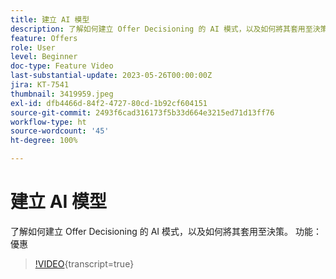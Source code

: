 ```yaml
---
title: 建立 AI 模型
description: 了解如何建立 Offer Decisioning 的 AI 模式，以及如何將其套用至決策。
feature: Offers
role: User
level: Beginner
doc-type: Feature Video
last-substantial-update: 2023-05-26T00:00:00Z
jira: KT-7541
thumbnail: 3419959.jpeg
exl-id: dfb4466d-84f2-4727-80cd-1b92cf604151
source-git-commit: 2493f6cad316173f5b33d664e3215ed71d13ff76
workflow-type: ht
source-wordcount: '45'
ht-degree: 100%

---
```


# 建立 AI 模型

了解如何建立 Offer Decisioning 的 AI 模式，以及如何將其套用至決策。
功能：優惠

>[!VIDEO](https://video.tv.adobe.com/v/3419959/?learn=on){transcript=true}
